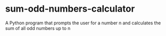 # sum-odd-numbers-calculator
A Python program that prompts the user for a number n and calculates the sum of all odd numbers up to n
